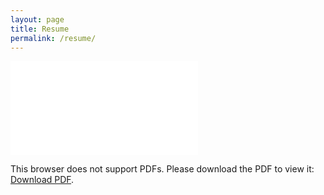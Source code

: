 ```yaml
---
layout: page
title: Resume
permalink: /resume/
---
```


<object data="multiple-methods-geometric.pdf" type="application/pdf" width="700px" height="700px">
    <embed src="multiple-methods-geometric.pdf">
        <p>This browser does not support PDFs. Please download the PDF to view it: <a href="multiple-methods-geometric.pdf">Download PDF</a>.</p>
    </embed>
</object>
